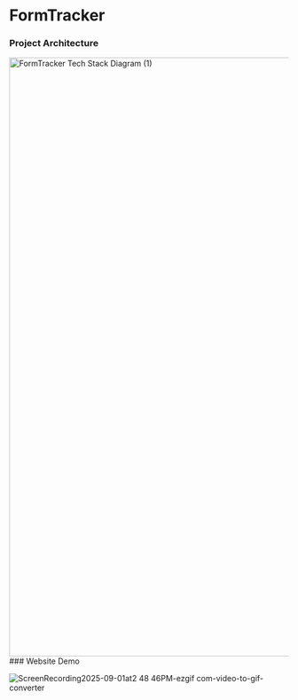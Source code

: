 # FormTracker
### Project Architecture
<img width="1920" height="1080" alt="FormTracker Tech Stack Diagram (1)" src="https://github.com/user-attachments/assets/10927686-6650-43ce-8c87-5e24c75268f2" />
### Website Demo

![ScreenRecording2025-09-01at2 48 46PM-ezgif com-video-to-gif-converter](https://github.com/user-attachments/assets/38fd5667-0563-4a75-bf78-63e15ebc309a)
